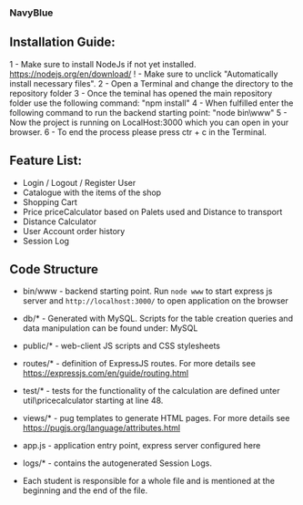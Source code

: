 ### NavyBlue

## Installation Guide:

1 - Make sure to install NodeJs if not yet installed. https://nodejs.org/en/download/
    ! - Make sure to unclick "Automatically install necessary files".
2 -  Open a Terminal and change the directory to the repository folder 
3 - Once the teminal has opened the main repository folder use the following command: "npm install"
4 - When fulfilled enter the following command to run the backend starting point: "node bin\www"
5 - Now the project is running on LocalHost:3000 which you can open in your browser. 
6 -  To end the process please press ctr + c in the Terminal.


## Feature List:

- Login / Logout / Register User
- Catalogue with the items of the shop
- Shopping Cart
- Price priceCalculator based on Palets used and Distance to transport
- Distance Calculator
- User Account order history
- Session Log

## Code Structure

- bin/www - backend starting point. Run ```node www``` to start express js server and ```http://localhost:3000/``` to open application on the browser
- db/* - Generated with MySQL. Scripts for the table creation queries and data manipulation can be found under: MySQL
- public/* - web-client JS scripts and CSS stylesheets
- routes/* - definition of ExpressJS routes. For more details see https://expressjs.com/en/guide/routing.html
- test/* - tests for the functionality of the calculation are defined unter util\pricecalculator starting at line 48.
- views/* - pug templates to generate HTML pages. For more  details see https://pugjs.org/language/attributes.html
- app.js - application entry point, express server configured here
- logs/* - contains the autogenerated Session Logs. 

- Each student is responsible for a whole file and is mentioned at the beginning and the end of the file.






